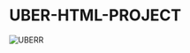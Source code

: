 # UBER-HTML-PROJECT

  ![UBERR](https://github.com/yusufcanyanikci/UBER-HTML-PROJECT/assets/121056717/8defc176-eb78-459c-9715-19f028aef8c7)


